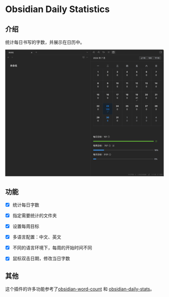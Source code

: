 # Obsidian Daily Statistics

## 介绍
统计每日书写的字数，并展示在日历中。

![img.png](img.png)



## 功能
- [x] 统计每日字数
- [x] 指定需要统计的文件夹
- [x] 设置每周目标
- [x] 多语言配置：中文、英文
- [x] 不同的语言环境下，每周的开始时间不同
- [x] 鼠标双击日期，修改当日字数


## 其他

这个插件的许多功能参考了[obsidian-word-count](https://github.com/lukeleppan/better-word-count) 和 [obsidian-daily-stats](https://github.com/dhruvik7/obsidian-daily-stats)。

